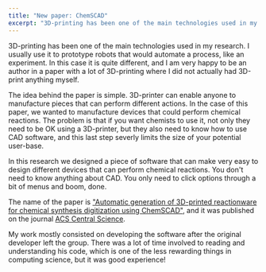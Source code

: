 ```yaml
---
title: "New paper: ChemSCAD"
excerpt: "3D-printing has been one of the main technologies used in my research. I usually use it to prototype robots that would automate a process, like an experiment."
---
```


3D-printing has been one of the main technologies used in my research. I usually use it to prototype robots that would automate a process, like an experiment. In this case it is quite different, and I am very happy to be an author in a paper with a lot of 3D-printing where I did not actually had 3D-print anything myself.

The idea behind the paper is simple. 3D-printer can enable anyone to manufacture pieces that can perform different actions. In the case of this paper, we wanted to manufacture devices that could perform chemical reactions. The problem is that if you want chemists to use it, not only they need to be OK using a 3D-printer, but they also need to know how to use CAD software, and this last step severly limits the size of your potential user-base.

In this research we designed a piece of software that can make very easy to design different devices that can perform chemical reactions. You don't need to know anything about CAD. You only need to click options through a bit of menus and boom, done.

The name of the paper is ["Automatic generation of 3D-printed reactionware for chemical synthesis digitization using ChemSCAD"](https://pubs.acs.org/doi/10.1021/acscentsci.0c01354), and it was published on the journal [ACS Central Science](https://pubs.acs.org/journal/acscii).

My work mostly consisted on developing the software after the original developer left the group. There was a lot of time involved to reading and understanding his code, which is one of the less rewarding things in computing science, but it was good experience!
